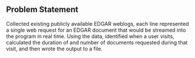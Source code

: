 ## Problem Statement

Collected existing publicly available EDGAR weblogs, each line represented a single web request for an EDGAR document that would be streamed into the program in real time. Using the data, identified when a user visits, calculated the duration of and number of documents requested during that visit, and then wrote the output to a file.

